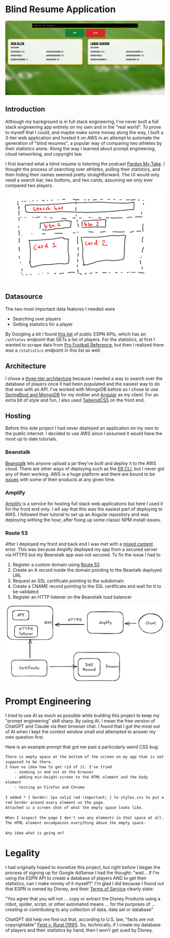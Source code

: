 # Blind Resume Application

![final_product.png](img/blind_resume/final_product.png)

## Introduction
Although my background is in full stack engineering, I've never built a full stack engineering app entirely on my own and in the "real world". To prove to myself that I could, and maybe make some money along the way, I built a 3-tier web application and hosted it on AWS in an attempt to automate the generation of "blind resumes", a popular way of comparing two athletes by their statistics alone. Along the way I learned about prompt engineering, cloud networking, and copyright law.

I first learned what a blind resume is listening the podcast [Pardon My Take](https://www.youtube.com/watch?v=3Ma8tSwdSMI&t=1880s). I thought the process of searching over athletes, pulling their statistics, and then hiding their names seemed pretty straightforward. The UI would only need a search bar, two buttons, and two cards, assuming we only ever compared two players.

![draft_sketch.png](img/blind_resume/draft_sketch.png)

## Datasource
The two most important data features I needed were
- Searching over players
- Getting statistics for a player

By Googling a bit I found [this list](https://gist.github.com/nntrn/ee26cb2a0716de0947a0a4e9a157bc1) of public ESPN APIs, which has an `/athletes` endpoint that GETs a list of players. For the statistics, at first I wanted to scrape data from [Pro Football Reference](https://www.pro-football-reference.com/), but then I realized there was a `/statistics` endpoint in this list as well.

## Architecture
I chose a [three-tier architecture](https://www.ibm.com/think/topics/three-tier-architecture) because I needed a way to search over the database of players once it had been populated and the easiest way to do that was with an API. I've worked with MongoDB before so I chose to use [SpringBoot and MongoDB](https://www.mongodb.com/resources/products/compatibilities/spring-boot) for my midtier and [Angular](https://angular.dev/) as my client. For an extra bit of style and fun, I also used [TailwindCSS](https://tailwindcss.com/) on the front end.

## Hosting
Before this side project I had never deployed an application on my own to the public internet. I decided to use AWS since I assumed it would have the most up to date tutorials.

### Beanstalk
[Beanstalk](https://aws.amazon.com/elasticbeanstalk) lets anyone upload a jar they've built and deploy it to the AWS cloud. There are other ways of deploying such as the [EB CLI](https://docs.aws.amazon.com/elasticbeanstalk/latest/dg/eb-cli3-configuration.html), but I never got any of them working. AWS is a huge platform and there are bound to be [issues](https://github.com/aws/aws-elastic-beanstalk-cli-setup/issues/141) with some of their products at any given time.

### Amplify
[Amplify](https://aws.amazon.com/amplify/) is a service for hosting full stack web applications but here I used it for the front end only. I wll say that this was the easiest part of deploying to AWS. I followed their tutorial to set up an Angular repository and was deploying withing the hour, after fixing up some classic NPM install issues.

### Route 53
After I deployed my front and back end I was met with a [mixed content](https://developer.mozilla.org/en-US/docs/Web/Security/Mixed_content) error. This was because Amplify deployed my app from a secured server via HTTPS but my Beanstalk app was not secured. To fix the issue I had to
1. Register a custom domain using [Route 53](https://aws.amazon.com/route53/)
2. Create an A record inside the domain pointing to the Beantalk deployed URL
3. Request an SSL certificate pointing to the subdomain
4. Create a CNAME record pointing to the SSL certificate and wait for it to be validated
5. Register an HTTP listener on the Beanstalk load balancer

![https_call_on_aws.png](img/blind_resume/https_call_on_aws.png)

# Prompt Engineering
I tried to use AI as much as possible while building this project to keep my "prompt engineering" skill sharp. By using AI, I mean the free version of ChatGPT and Claude via their browser chat. I found that I got the most out of AI when I kept the context window small and attempted to answer my own question first.

Here is an example prompt that got me past a particularly weird CSS bug:

```
There is empty space at the bottom of the screen on my app that is not supposed to be there.
I have no idea how to get rid of it. I've tried
	- zooming in and out on the browser
	- adding min-height-screen to the HTML element and the body element
	- testing on Firefox and Chrome

I added * { border: 1px solid red !important; } to styles.css to put a red border around every element on the page.
Attached is a screen shot of what the empty space looks like.

When I inspect the page I don't see any elements in that space at all.
The HTML element encompasses everything above the empty space.

Any idea what is going on?
```

# Legality
I had originally hoped to monetize this project, but right before I began the process of signing up for Google AdSense I had the thought: "wait... if I'm using the ESPN API to create a database of players AND to get their statistics, can I make money of it myself?" I'm glad I did because I found out that ESPN is owned by Disney, and their [Terms of Service](https://disneytermsofuse.com/english/#Usage-Rules) clearly state:

"You agree that you will not ... copy or extract the Disney Products using a robot, spider, script, or other automated means ... for the purposes of ... creating or contributing to any collection of data, data set or database"

ChatGPT did help me find out that, according to U.S. law, "facts are not copyrightable" [Feist v. Rural (1991)](https://supreme.justia.com/cases/federal/us/499/340/). So, technically, if I create my database of players and their statistics by hand, then I won't get sued by Disney.
